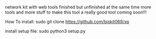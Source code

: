 network kit with web tools finished but unfinished at the same time more tools and more stuff to make this tool a really good tool coming soon!!!

How To install: sudo git clone https://github.com/biskit069/xp

install setup file: sudo python3 setup.py


